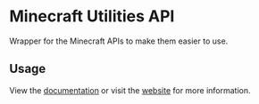 # Minecraft Utilities API

Wrapper for the Minecraft APIs to make them easier to use.

## Usage

View the [documentation](https://api.mcutils.xyz/swagger-ui/index.html) or visit the [website](https://api.mcutils.xyz) for more information.